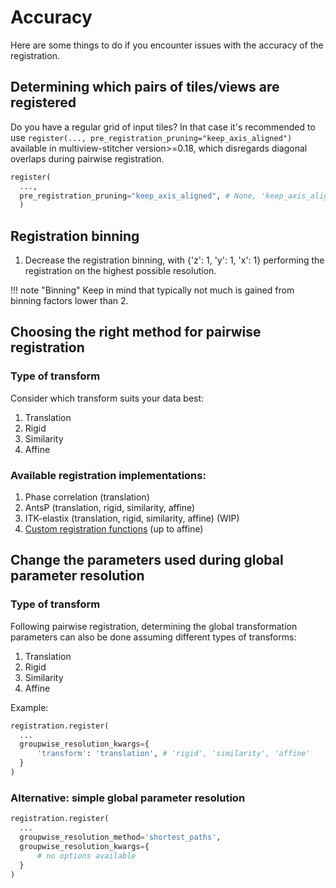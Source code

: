 # Accuracy

Here are some things to do if you encounter issues with the accuracy of the registration.


## Determining which pairs of tiles/views are registered

Do you have a regular grid of input tiles? In that case it's recommended to use `register(..., pre_registration_pruning="keep_axis_aligned")` available in multiview-stitcher version>=0.18, which disregards diagonal overlaps during pairwise registration.

```python
register(
  ...,
  pre_registration_pruning="keep_axis_aligned", # None, 'keep_axis_aligned', 'shortest_paths_overlap_weighted'
  )
```

## Registration binning

1. Decrease the registration binning, with {'z': 1, 'y': 1, 'x': 1} performing the registration on the highest possible resolution.

!!! note "Binning"
    Keep in mind that typically not much is gained from binning factors lower than 2.

## Choosing the right method for pairwise registration

### Type of transform

Consider which transform suits your data best:
1. Translation
1. Rigid
1. Similarity
1. Affine

### Available registration implementations:
1. Phase correlation (translation)
1. AntsP (translation, rigid, similarity, affine)
1. ITK-elastix (translation, rigid, similarity, affine) (WIP)
1. [Custom registration functions](extension_api_pairwise_registration.md) (up to affine)

## Change the parameters used during global parameter resolution

### Type of transform

Following pairwise registration, determining the global transformation parameters can also be done assuming different types of transforms:
  1. Translation
  1. Rigid
  1. Similarity
  1. Affine

Example:
```python
registration.register(
  ...
  groupwise_resolution_kwargs={
      'transform': 'translation', # 'rigid', 'similarity', 'affine'
  }
)
```

### Alternative: simple global parameter resolution

```python
registration.register(
  ...
  groupwise_resolution_method='shortest_paths',
  groupwise_resolution_kwargs={
      # no options available
  }
)
```
